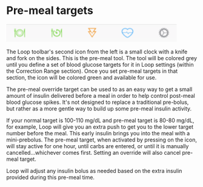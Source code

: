# Pre-meal targets

![img/toolbar.png](img/toolbar.png)

The Loop toolbar's second icon from the left is a small clock with a knife and fork on the sides. This is the pre-meal tool. The tool will be colored grey until you define a set of blood glucose targets for it in Loop settings (within the Correction Range section). Once you set pre-meal targets in that section, the icon will be colored green and available for use.

The pre-meal override target can be used to as an easy way to get a small amount of insulin delivered before a meal in order to help control post-meal blood glucose spikes. It's not designed to replace a traditional pre-bolus, but rather as a more gentle way to build up some pre-meal insulin activity.

If your normal target is 100-110 mg/dL and pre-meal target is 80-80 mg/dL, for example, Loop will give you an extra push to get you to the lower target number before the meal. This early insulin brings you into the meal with a mini-prebolus. The pre-meal target, when activated by pressing on the icon, will stay active for one hour, until carbs are entered, or until it is manually cancelled...whichever comes first. Setting an override will also cancel pre-meal target.

Loop will adjust any insulin bolus as needed based on the extra insulin provided during this pre-meal time.

